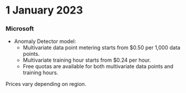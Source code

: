 # 1 January 2023

### Microsoft

- Anomaly Detector model:
  - Multivariate data point metering starts from $0.50 per 1,000 data points.
  - Multivariate training hour starts from $0.24 per hour.
  - Free quotas are available for both multivariate data points and training hours.

Prices vary depending on region.